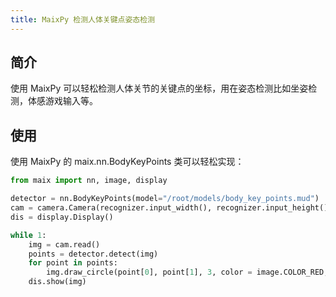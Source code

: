 ```yaml
---
title: MaixPy 检测人体关键点姿态检测
---
```



## 简介

使用 MaixPy 可以轻松检测人体关节的关键点的坐标，用在姿态检测比如坐姿检测，体感游戏输入等。

## 使用

使用 MaixPy 的 maix.nn.BodyKeyPoints 类可以轻松实现：

```python
from maix import nn, image, display

detector = nn.BodyKeyPoints(model="/root/models/body_key_points.mud")
cam = camera.Camera(recognizer.input_width(), recognizer.input_height(), recognizer.input_format())
dis = display.Display()

while 1:
    img = cam.read()
    points = detector.detect(img)
    for point in points:
        img.draw_circle(point[0], point[1], 3, color = image.COLOR_RED, thickness=-1)
    dis.show(img)
```


